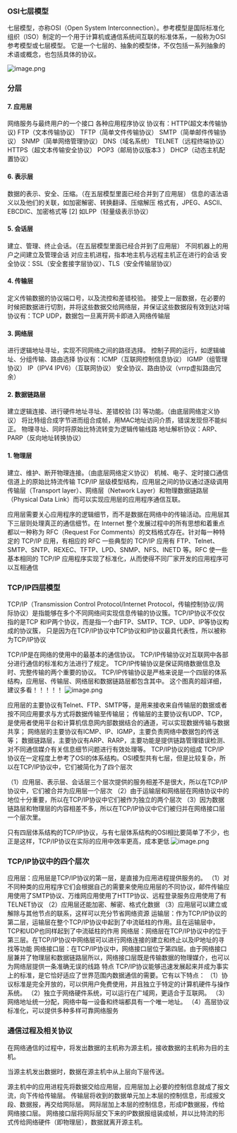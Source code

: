 ### OSI七层模型
七层模型，亦称OSI（Open System Interconnection）。参考模型是国际标准化组织（ISO）制定的一个用于计算机或通信系统间互联的标准体系，一般称为OSI参考模型或七层模型。
它是一个七层的、抽象的模型体，不仅包括一系列抽象的术语或概念，也包括具体的协议。

![image.png](https://images.cherryfloris.eu.org/2023/11/b6b8d5ad0003349b49097df1bd94cfe7.png)


### 分层
#### 7. 应用层
网络服务与最终用户的一个接口
各种应用程序协议
协议有：HTTP(超文本传输协议) FTP（文本传输协议） TFTP（简单文件传输协议） SMTP（简单邮件传输协议） SNMP（简单网络管理协议） DNS（域名系统） TELNET（远程终端协议） HTTPS（超文本传输安全协议） POP3（邮局协议版本3 ） DHCP（动态主机配置协议）

#### 6. 表示层
数据的表示、安全、压缩。（在五层模型里面已经合并到了应用层）
信息的语法语义以及他们的关联，如加密解密、转换翻译、压缩解压
格式有，JPEG、ASCll、EBCDIC、加密格式等 [2]
如LPP（轻量级表示协议）

#### 5. 会话层
建立、管理、终止会话。（在五层模型里面已经合并到了应用层）
不同机器上的用户之间建立及管理会话
对应主机进程，指本地主机与远程主机正在进行的会话
安全协议：SSL（安全套接字层协议）、TLS（安全传输层协议）

#### 4. 传输层
定义传输数据的协议端口号，以及流控和差错校验。
接受上一层数据，在必要的时候把数据进行切割，并将这些数据交给网络层，并保证这些数据段有效到达对端
协议有：TCP UDP，数据包一旦离开网卡即进入网络传输层

#### 3. 网络层
进行逻辑地址寻址，实现不同网络之间的路径选择。
控制子网的运行，如逻辑编址、分组传输、路由选择
协议有：ICMP（互联网控制信息协议） IGMP（组管理协议） IP（IPV4 IPV6）（互联网协议）
安全协议、路由协议（vrrp虚拟路由冗余）

#### 2. 数据链路层
建立逻辑连接、进行硬件地址寻址、差错校验 [3] 等功能。（由底层网络定义协议）
将比特组合成字节进而组合成帧，用MAC地址访问介质，错误发现但不能纠正。
物理寻址、同时将原始比特流转变为逻辑传输线路
地址解析协议：ARP、PARP（反向地址转换协议）

#### 1. 物理层
建立、维护、断开物理连接。（由底层网络定义协议）
机械、电子、定时接口通信信道上的原始比特流传输
TCP/IP 层级模型结构，应用层之间的协议通过逐级调用传输层（Transport layer）、网络层（Network Layer）和物理数据链路层（Physical Data Link）而可以实现应用层的应用程序通信互联。

应用层需要关心应用程序的逻辑细节，而不是数据在网络中的传输活动。应用层其下三层则处理真正的通信细节。在 Internet 整个发展过程中的所有思想和着重点都以一种称为 RFC（Request For Comments）的文档格式存在。针对每一种特定的 TCP/IP 应用，有相应的 RFC
一些典型的 TCP/IP 应用有 FTP、Telnet、SMTP、SNTP、REXEC、TFTP、LPD、SNMP、NFS、INETD 等。RFC 使一些基本相同的 TCP/IP 应用程序实现了标准化，从而使得不同厂家开发的应用程序可以互相通信

### TCP/IP四层模型
TCP/IP（Transmission Control Protocol/Internet Protocol，传输控制协议/网际协议）是指能够在多个不同网络间实现信息传输的协议簇。TCP/IP协议不仅仅指的是TCP 和IP两个协议，而是指一个由FTP、SMTP、TCP、UDP、IP等协议构成的协议簇， 只是因为在TCP/IP协议中TCP协议和IP协议最具代表性，所以被称为TCP/IP协议

TCP/IP是在网络的使用中的最基本的通信协议。
TCP/IP传输协议对互联网中各部分进行通信的标准和方法进行了规定。
TCP/IP传输协议是保证网络数据信息及时、完整传输的两个重要的协议。
TCP/IP传输协议是严格来说是一个四层的体系结构，应用层、传输层、网络层和数据链路层都包含其中。
这个图真的超详细，建议多看！！！！！
![image.png](https://images.cherryfloris.eu.org/2023/11/be103eb7ecdfab9e75a6b9ce3ddc7ac4.png)


应用层的主要协议有Telnet、FTP、SMTP等，是用来接收来自传输层的数据或者按不同应用要求与方式将数据传输至传输层；
传输层的主要协议有UDP、TCP，是使用者使用平台和计算机信息网内部数据结合的通道，可以实现数据传输与数据共享；
网络层的主要协议有ICMP、IP、IGMP，主要负责网络中数据包的传送等；
数据链路层，主要协议有ARP、RARP，主要功能是提供链路管理错误检测、对不同通信媒介有关信息细节问题进行有效处理等。
TCP/IP协议的组成
TCP/IP协议在一定程度上参考了OSI的体系结构。OSI模型共有七层，但是比较复杂，所以在TCP/IP协议中，它们被简化为了四个层次

（1）应用层、表示层、会话层三个层次提供的服务相差不是很大，所以在TCP/IP协议中，它们被合并为应用层一个层次
（2）由于运输层和网络层在网络协议中的地位十分重要，所以在TCP/IP协议中它们被作为独立的两个层次
（3）因为数据链路层和物理层的内容相差不多，所以在TCP/IP协议中它们被归并在网络接口层一个层次里。

只有四层体系结构的TCP/IP协议，与有七层体系结构的OSI相比要简单了不少，也正是这样，TCP/IP协议在实际的应用中效率更高，成本更低
![image.png](https://images.cherryfloris.eu.org/2023/11/32ec61b86ae9a770981784333ab4b20a.png)


### TCP/IP协议中的四个层次
应用层：应用层是TCP/IP协议的第一层，是直接为应用进程提供服务的。
（1）对不同种类的应用程序它们会根据自己的需要来使用应用层的不同协议，邮件传输应用使用了SMTP协议、万维网应用使用了HTTP协议、远程登录服务应用使用了有TELNET协议
（2）应用层还能加密、解密、格式化数据
（3）应用层可以建立或解除与其他节点的联系，这样可以充分节省网络资源
运输层：作为TCP/IP协议的第二层，运输层在整个TCP/IP协议中起到了中流砥柱的作用。且在运输层中，TCP和UDP也同样起到了中流砥柱的作用
网络层：网络层在TCP/IP协议中的位于第三层。在TCP/IP协议中网络层可以进行网络连接的建立和终止以及IP地址的寻找等功能
网络接口层：在TCP/IP协议中，网络接口层位于第四层。由于网络接口层兼并了物理层和数据链路层所以，网络接口层既是传输数据的物理媒介，也可以为网络层提供一条准确无误的线路
特点
TCP/IP协议能够迅速发展起来并成为事实上的标准，是它恰好适应了世界范围内数据通信的需要。它有以下特点：
（1）协议标准是完全开放的，可以供用户免费使用，并且独立于特定的计算机硬件与操作系统。
（2）独立于网络硬件系统，可以运行在广域网，更适合于互联网。
（3）网络地址统一分配，网络中每一设备和终端都具有一个唯一地址。
（4）高层协议标准化，可以提供多种多样可靠网络服务

### 通信过程及相关协议
在网络通信的过程中，将发出数据的主机称为源主机，接收数据的主机称为目的主机。

当源主机发出数据时，数据在源主机中从上层向下层传送。

源主机中的应用进程先将数据交给应用层，应用层加上必要的控制信息就成了报文流，向下传给传输层。
传输层将收到的数据单元加上本层的控制信息，形成报文段、数据报，再交给网际层。
网际层加上本层的控制信息，形成IP数据报，传给网络接口层。
网络接口层将网际层交下来的IP数据报组装成帧，并以比特流的形式传给网络硬件（即物理层），数据就离开源主机。